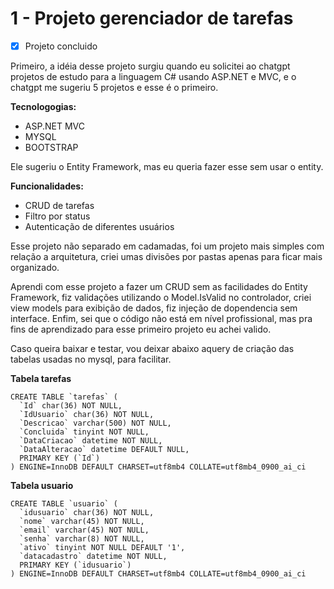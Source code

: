 # 1 - Projeto gerenciador de tarefas

- [x] Projeto concluido

Primeiro, a idéia desse projeto surgiu quando eu solicitei ao chatgpt projetos de estudo para a linguagem C# usando ASP.NET e MVC, e o chatgpt me sugeriu 5 projetos e esse é o primeiro.

**Tecnologogias:**
- ASP.NET MVC
- MYSQL
- BOOTSTRAP

Ele sugeriu o Entity Framework, mas eu queria fazer esse sem usar o entity.

**Funcionalidades:**
- CRUD de tarefas
- Filtro por status
- Autenticação de diferentes usuários

Esse projeto não separado em cadamadas, foi um projeto mais simples com relação a arquitetura, criei umas divisões por pastas apenas para ficar mais organizado.

Aprendi com esse projeto a fazer um CRUD sem as facilidades do Entity Framework, fiz validações utilizando o Model.IsValid no controlador, criei view models para exibição de dados, fiz injeção de dopendencia sem interface.
Enfim, sei que o código não está em nível profissional, mas pra fins de aprendizado para esse primeiro projeto eu achei valido.

Caso queira baixar e testar, vou deixar abaixo aquery de criação das tabelas usadas no mysql, para facilitar.

**Tabela tarefas**
```
CREATE TABLE `tarefas` (
  `Id` char(36) NOT NULL,
  `IdUsuario` char(36) NOT NULL,
  `Descricao` varchar(500) NOT NULL,
  `Concluida` tinyint NOT NULL,
  `DataCriacao` datetime NOT NULL,
  `DataAlteracao` datetime DEFAULT NULL,
  PRIMARY KEY (`Id`)
) ENGINE=InnoDB DEFAULT CHARSET=utf8mb4 COLLATE=utf8mb4_0900_ai_ci
```

**Tabela usuario**
```
CREATE TABLE `usuario` (
  `idusuario` char(36) NOT NULL,
  `nome` varchar(45) NOT NULL,
  `email` varchar(45) NOT NULL,
  `senha` varchar(8) NOT NULL,
  `ativo` tinyint NOT NULL DEFAULT '1',
  `datacadastro` datetime NOT NULL,
  PRIMARY KEY (`idusuario`)
) ENGINE=InnoDB DEFAULT CHARSET=utf8mb4 COLLATE=utf8mb4_0900_ai_ci
```
